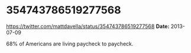 # 354743786519277568
https://twitter.com/mattdavella/status/354743786519277568
**Date:** 2013-07-09

68% of Americans are living paycheck to paycheck.
